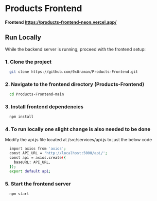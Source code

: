 # Products Frontend

#### Frontend https://products-frontend-neon.vercel.app/

## Run Locally

While the backend server is running, proceed with the frontend setup:

### 1. Clone the project

```bash
  git clone https://github.com/0x0raman/Products-Frontend.git
```

### 2. Navigate to the frontend directory (Products-Frontend)

```bash
  cd Products-Frontend-main
```

### 3. Install frontend dependencies

```bash
  npm install
```

### 4. To run locally one slight change is also needed to be done
Modify the api.js file located at /src/services/api.js to just the below code

```bash
  import axios from 'axios';
  const API_URL = 'http://localhost:5000/api/';
  const api = axios.create({
    baseURL: API_URL,
  });
  export default api;
```

### 5. Start the frontend server

```bash
  npm start
```
